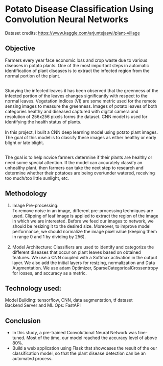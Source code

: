 # Potato Disease Classification Using Convolution Neural Networks

Dataset credits: https://www.kaggle.com/arjuntejaswi/plant-village

## Objective 
Farmers every year face economic loss and crop waste due to various diseases in potato plants.  One of the most important steps in automatic identification of plant diseases is to extract the infected region from the normal portion of the plant. 

<br> Studying the infected leaves it has been observed that the greenness of the infected portion of the leaves changes significantly with respect to the normal leaves. Vegetation indices (VI) are some metric used for the remote sensing images to measure the greenness. Images of potato leaves of both categories healthy and diseased captured with digital camera and resolution of 256x256 pixels forms the dataset. CNN model is used for identifying the health status of plants.<br><br>
In this project, I built a CNN deep learning model using potato plant images. The goal of this model is to classify these images as either healthy or early blight or late blight.  <br> <br>

The goal is to help novice farmers determine if their plants are healthy or need some special attention. If the model can accurately classify an unhealthy plant, then farmers can take the next step to research and determine whether their potatoes are being over/under watered, receiving too much/too little sunlight, etc. <br>

## Methodology
1. Image Pre-processing: <br>
To remove noise in an image, different pre-processing techniques are used. Clipping of leaf image is applied to extract the region of the image in which we are interested. Before we feed our images to network, we should be resizing it to the desired size. Moreover, to improve model performance, we should normalize the image pixel value (keeping them in range 0 and 1 by dividing by 256).  <br><br>
2. Model Architecture:
Classifiers are used to identify and categorize the different diseases that occur on plant leaves based on obtained features. We use a CNN coupled with a Softmax activation in the output layer. We also add the initial layers for resizing, normalization and Data Augmentation. We use adam Optimizer, SparseCategoricalCrossentropy for losses, and accuracy as a metric.


## Technology used:
Model Building: tensorflow, CNN, data augmentation, tf dataset <br>
Backend Server and ML Ops: FastAPI <br>

## Conclusion
* In this study, a pre-trained Convolutional Neural Network was fine-tuned. Most of the time, our model reached the accuracy level of above 80%.
* Build a web application using Flask that showcases the result of the our classification model, so that the plant disease detection can be an automated process.





